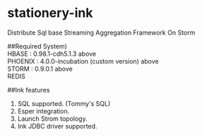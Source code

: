 # stationery-ink
Distribute Sql base Streaming Aggregation Framework On Storm

##Required System)    
HBASE : 0.98.1-cdh5.1.3 above    
PHOENIX : 4.0.0-incubation (custom version) above    
STORM : 0.9.0.1 above    
REDIS    

##Ink features
1. SQL supported. (Tommy's SQL)    
2. Esper integration.    
3. Launch Strom topology.    
4. Ink JDBC driver supported.    

